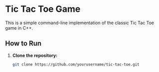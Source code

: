 # Tic Tac Toe Game

This is a simple command-line implementation of the classic Tic Tac Toe game in C++.

## How to Run

1. **Clone the repository:**
   ```sh
   git clone https://github.com/yourusername/tic-tac-toe.git
